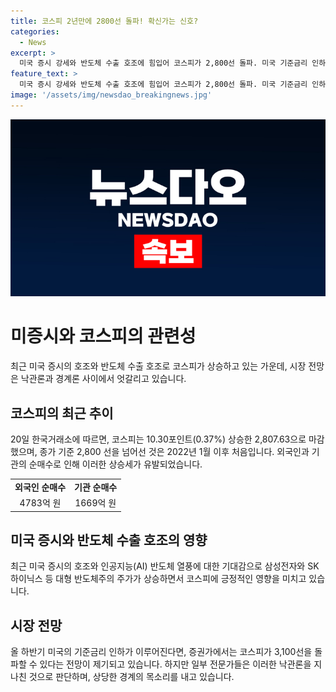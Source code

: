```yaml
---
title: 코스피 2년만에 2800선 돌파! 확신가는 신호?
categories:
  - News
excerpt: >
  미국 증시 강세와 반도체 수출 호조에 힘입어 코스피가 2,800선 돌파. 미국 기준금리 인하 기대와 수출 호조로 코스피 3,100선 가능성 제기되지만 지나친 낙관론에 경계하는 목소리도. 20일 코스피는 2,807.63으로 마감, 외국인과 기관의 순매수로 상승. 코스닥지수는 하락. 엔비디아를 중심으로 한 AI 반도체 열풍과 수출 호조로 대형 반도체주 강세. 연준의 통화정책 전환 기대와 관련 증시 상승 전망, 하반기 코스피 등락 범위는 2,650∼3,150으로 전망. 반면 일부 전문가는 지나친 낙관론에 대해 경계를 당부.
feature_text: >
  미국 증시 강세와 반도체 수출 호조에 힘입어 코스피가 2,800선 돌파. 미국 기준금리 인하 기대와 수출 호조로 코스피 3,100선 가능성 제기되지만 지나친 낙관론에 경계하는 목소리도. 20일 코스피는 2,807.63으로 마감, 외국인과 기관의 순매수로 상승. 코스닥지수는 하락. 엔비디아를 중심으로 한 AI 반도체 열풍과 수출 호조로 대형 반도체주 강세. 연준의 통화정책 전환 기대와 관련 증시 상승 전망, 하반기 코스피 등락 범위는 2,650∼3,150으로 전망. 반면 일부 전문가는 지나친 낙관론에 대해 경계를 당부.
image: '/assets/img/newsdao_breakingnews.jpg'
---
```


<p><img src="/assets/img/newsdao_breakingnews.jpg" alt="pcversion 속보" /></p>

<h1>미증시와 코스피의 관련성</h1>

<p data-ke-size="size16">최근 미국 증시의 호조와 반도체 수출 호조로 코스피가 상승하고 있는 가운데, 시장 전망은 낙관론과 경계론 사이에서 엇갈리고 있습니다.</p>

<h2>코스피의 최근 추이</h2>

<p data-ke-size="size16">20일 한국거래소에 따르면, 코스피는 10.30포인트(0.37%) 상승한 2,807.63으로 마감했으며, 종가 기준 2,800 선을 넘어선 것은 2022년 1월 이후 처음입니다. 외국인과 기관의 순매수로 인해 이러한 상승세가 유발되었습니다.</p>

<table>
    <tr>
        <td style="text-align: center; height: 17px;"><b>외국인 순매수</b></td>
        <td style="text-align: center; height: 17px;"><b>기관 순매수</b></td>
    </tr>
    <tr>
        <td style="text-align: center; height: 17px;">4783억 원</td>
        <td style="text-align: center; height: 17px;">1669억 원</td>
    </tr>
</table>

<h2>미국 증시와 반도체 수출 호조의 영향</h2>

<p data-ke-size="size16">최근 미국 증시의 호조와 인공지능(AI) 반도체 열풍에 대한 기대감으로 삼성전자와 SK하이닉스 등 대형 반도체주의 주가가 상승하면서 코스피에 긍정적인 영향을 미치고 있습니다.</p>

<h2>시장 전망</h2>

<p data-ke-size="size16">올 하반기 미국의 기준금리 인하가 이루어진다면, 증권가에서는 코스피가 3,100선을 돌파할 수 있다는 전망이 제기되고 있습니다. 하지만 일부 전문가들은 이러한 낙관론을 지나친 것으로 판단하며, 상당한 경계의 목소리를 내고 있습니다.</p>

